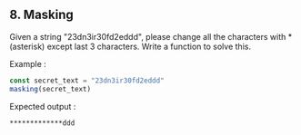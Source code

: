 ## 8. Masking

Given a string "23dn3ir30fd2eddd", please change all the characters with * (asterisk) except last 3 characters. Write a function to solve this.

Example :

```javascript
const secret_text = "23dn3ir30fd2eddd"
masking(secret_text)
```

Expected output :

```
*************ddd
```